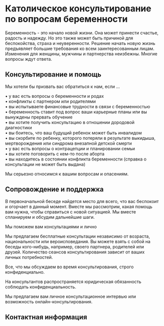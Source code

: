 # Католическое консультирование по вопросам беременности


Беременность - это начало новой жизни. Она может принести счастье, радость и надежду. Но это также может быть причиной для беспокойства, страха и неуверенности. Решение начать новую жизнь предъявляет большие требования ко всем заинтересованным лицам. 
Изменения для женщины, мужчины и партнерства неизбежны. Многие вопросы ждут ответа.

## Консультирование и помощь

Мы хотели бы призвать вас обратиться к нам, если ...

• у вас есть вопросы о беременности и родах  
• конфликты с партнером или родителями  
• вы испытываете финансовые трудности в связи с беременностью  
• беременность ставит под вопрос ваши карьерные планы или вы вынуждены прервать обучение  
• вы хотите получить консультацию в отношении дородовой диагностики  
• вы боитесь, что ваш будущий ребенок может быть инвалидом  
• вы скорбите по ребенку, которого потеряли в результате выкидыша, мертворождения или синдрома внезапной детской смерти   
• у вас есть вопросы о контрацепции и планировании семьи  
• вы хотите поговорить с кем-то после аборта  
• вы находитесь в состоянии конфликта беременности (справка о консультации не может быть выдана)  

Мы серьезно относимся к вашим вопросам и опасениям.  

## Сопровождение и поддержка

В первоначальной беседе найдется место для всего, что вас беспокоит и огорчает в данный момент. Вместе мы рассмотрим, какая помощь вам нужна, чтобы справиться с новой ситуацией. Мы вместе спланируем и обсудим дальнейшие шаги.

Мы поможем вам консультациями и лично

Мы предлагаем бесплатные консультации независимо от возраста, национальности или вероисповедания. Вы можете взять с собой на беседы кого-нибудь, например, своего партнера, родителей или друзей. Количество сеансов консультирования зависит от ваших личных потребностей.

Все, что мы обсуждаем во время консультирования, строго конфиденциально.

На консультантов распространяется юридическая обязанность соблюдать конфиденциальность.

Мы предлагаем вам личное консультационное интервью или возможность онлайн-консультирования.

## Контактная информация